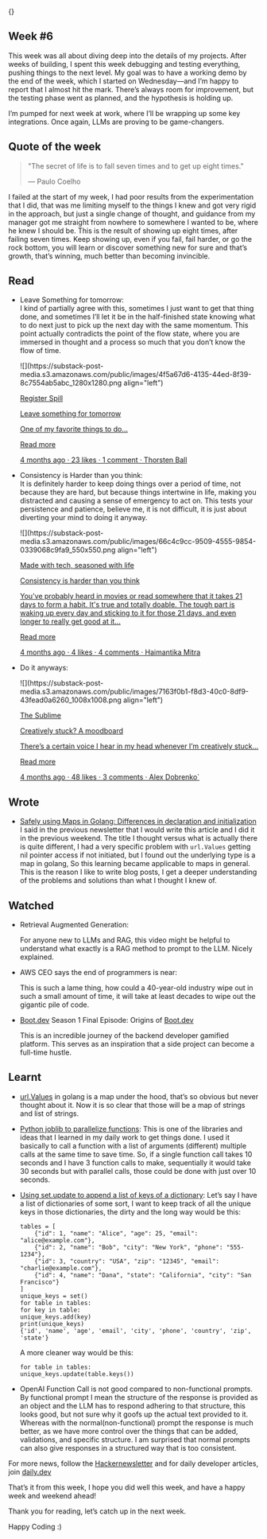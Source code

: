 {}

<h2>Week #6</h2>
<p>This week was all about diving deep into the details of my projects. After weeks of building, I spent this week debugging and testing everything, pushing things to the next level. My goal was to have a working demo by the end of the week, which I started on Wednesday—and I’m happy to report that I almost hit the mark. There’s always room for improvement, but the testing phase went as planned, and the hypothesis is holding up.</p>
<p>I’m pumped for next week at work, where I’ll be wrapping up some key integrations. Once again, LLMs are proving to be game-changers.</p>
<h2>Quote of the week</h2>
<blockquote>
<p>&quot;The secret of life is to fall seven times and to get up eight times.&quot;</p>
<p>— Paulo Coelho</p>
</blockquote>
<p>I failed at the start of my week, I had poor results from the experimentation that I did, that was me limiting myself to the things I knew and got very rigid in the approach, but just a single change of thought, and guidance from my manager got me straight from nowhere to somewhere I wanted to be, where he knew I should be. This is the result of showing up eight times, after failing seven times. Keep showing up, even if you fail, fail harder, or go the rock bottom, you will learn or discover something new for sure and that’s growth, that’s winning, much better than becoming invincible.</p>
<h2>Read</h2>
<ul>
<li>
<p>Leave Something for tomorrow:<br>
I kind of partially agree with this, sometimes I just want to get that thing done, and sometimes I’ll let it be in the half-finished state knowing what to do next just to pick up the next day with the same momentum. This point actually contradicts the point of the flow state, where you are immersed in thought and a process so much that you don’t know the flow of time.</p>
<p>![](https://substack-post-media.s3.amazonaws.com/public/images/4f5a67d6-4135-44ed-8f39-8c7554ab5abc_1280x1280.png align=&quot;left&quot;)</p>
<p><a href="https://registerspill.thorstenball.com/p/leave-something-for-tomorrow?utm_source=substack&amp;utm_campaign=post_embed&amp;utm_medium=web">Register Spill</a></p>
<p><a href="https://registerspill.thorstenball.com/p/leave-something-for-tomorrow?utm_source=substack&amp;utm_campaign=post_embed&amp;utm_medium=web">Leave something for tomorrow</a></p>
<p><a href="https://registerspill.thorstenball.com/p/leave-something-for-tomorrow?utm_source=substack&amp;utm_campaign=post_embed&amp;utm_medium=web">One of my favorite things to do…</a></p>
<p><a href="https://registerspill.thorstenball.com/p/leave-something-for-tomorrow?utm_source=substack&amp;utm_campaign=post_embed&amp;utm_medium=web">Read more</a></p>
<p><a href="https://registerspill.thorstenball.com/p/leave-something-for-tomorrow?utm_source=substack&amp;utm_campaign=post_embed&amp;utm_medium=web">4 months ago · 23 likes · 1 comment · Thorsten Ball</a></p>
</li>
<li>
<p>Consistency is Harder than you think:<br>
It is definitely harder to keep doing things over a period of time, not because they are hard, but because things intertwine in life, making you distracted and causing a sense of emergency to act on. This tests your persistence and patience, believe me, it is not difficult, it is just about diverting your mind to doing it anyway.</p>
<p>![](https://substack-post-media.s3.amazonaws.com/public/images/66c4c9cc-9509-4555-9854-0339068c9fa9_550x550.png align=&quot;left&quot;)</p>
<p><a href="https://newsletter.haimantika.com/p/consistency-is-harder-than-you-think?utm_source=substack&amp;utm_campaign=post_embed&amp;utm_medium=web">Made with tech, seasoned with life</a></p>
<p><a href="https://newsletter.haimantika.com/p/consistency-is-harder-than-you-think?utm_source=substack&amp;utm_campaign=post_embed&amp;utm_medium=web">Consistency is harder than you think</a></p>
<p><a href="https://newsletter.haimantika.com/p/consistency-is-harder-than-you-think?utm_source=substack&amp;utm_campaign=post_embed&amp;utm_medium=web">You've probably heard in movies or read somewhere that it takes 21 days to form a habit. It's true and totally doable. The tough part is waking up every day and sticking to it for those 21 days, and even longer to really get good at it…</a></p>
<p><a href="https://newsletter.haimantika.com/p/consistency-is-harder-than-you-think?utm_source=substack&amp;utm_campaign=post_embed&amp;utm_medium=web">Read more</a></p>
<p><a href="https://newsletter.haimantika.com/p/consistency-is-harder-than-you-think?utm_source=substack&amp;utm_campaign=post_embed&amp;utm_medium=web">4 months ago · 4 likes · 4 comments · Haimantika Mitra</a></p>
</li>
<li>
<p>Do it anyways:</p>
<p>![](https://substack-post-media.s3.amazonaws.com/public/images/7163f0b1-f8d3-40c0-8df9-43fead0a6260_1008x1008.png align=&quot;left&quot;)</p>
<p><a href="https://sublimeinternet.substack.com/p/creatively-stuck-a-moodboard?utm_source=substack&amp;utm_campaign=post_embed&amp;utm_medium=web">The Sublime</a></p>
<p><a href="https://sublimeinternet.substack.com/p/creatively-stuck-a-moodboard?utm_source=substack&amp;utm_campaign=post_embed&amp;utm_medium=web">Creatively stuck? A moodboard</a></p>
<p><a href="https://sublimeinternet.substack.com/p/creatively-stuck-a-moodboard?utm_source=substack&amp;utm_campaign=post_embed&amp;utm_medium=web">There’s a certain voice I hear in my head whenever I’m creatively stuck…</a></p>
<p><a href="https://sublimeinternet.substack.com/p/creatively-stuck-a-moodboard?utm_source=substack&amp;utm_campaign=post_embed&amp;utm_medium=web">Read more</a></p>
<p><a href="https://sublimeinternet.substack.com/p/creatively-stuck-a-moodboard?utm_source=substack&amp;utm_campaign=post_embed&amp;utm_medium=web">4 months ago · 48 likes · 3 comments · Alex Dobrenko`</a></p>
</li>
</ul>
<h2>Wrote</h2>
<ul>
<li><a href="https://www.meetgor.com/golang-safely-using-maps/">Safely using Maps in Golang: Differences in declaration and initialization</a><br>
I said in the previous newsletter that I would write this article and I did it in the previous weekend. The title I thought versus what is actually there is quite different, I had a very specific problem with <code>url.Values</code> getting nil pointer access if not initiated, but I found out the underlying type is a map in golang, So this learning became applicable to maps in general. This is the reason I like to write blog posts, I get a deeper understanding of the problems and solutions than what I thought I knew of.</li>
</ul>
<h2>Watched</h2>
<ul>
<li>
<p>Retrieval Augmented Generation:</p>
<p>For anyone new to LLMs and RAG, this video might be helpful to understand what exactly is a RAG method to prompt to the LLM. Nicely explained.</p>
</li>
<li>
<p>AWS CEO says the end of programmers is near:</p>
<p>This is such a lame thing, how could a 40-year-old industry wipe out in such a small amount of time, it will take at least decades to wipe out the gigantic pile of code.</p>
</li>
<li>
<p><a href="http://Boot.dev">Boot.dev</a> Season 1 Final Episode: Origins of <a href="http://Boot.dev">Boot.dev</a></p>
<p>This is an incredible journey of the backend developer gamified platform. This serves as an inspiration that a side project can become a full-time hustle.</p>
</li>
</ul>
<h2>Learnt</h2>
<ul>
<li>
<p><a href="https://pkg.go.dev/net/url#Values">url.Values</a> in golang is a map under the hood, that’s so obvious but never thought about it. Now it is so clear that those will be a map of strings and list of strings.</p>
</li>
<li>
<p><a href="https://joblib.readthedocs.io/en/stable/parallel.html">Python joblib to parallelize functions</a>: This is one of the libraries and ideas that I learned in my daily work to get things done. I used it basically to call a function with a list of arguments (different) multiple calls at the same time to save time. So, if a single function call takes 10 seconds and I have 3 function calls to make, sequentially it would take 30 seconds but with parallel calls, those could be done with just over 10 seconds.</p>
</li>
<li>
<p><a href="https://docs.python.org/3/library/stdtypes.html#frozenset.update">Using set.update to append a list of keys of a dictionary</a>: Let’s say I have a list of dictionaries of some sort, I want to keep track of all the unique keys in those dictionaries, the dirty and the long way would be this:</p>
<pre><code class="language-go">tables = [
    {&quot;id&quot;: 1, &quot;name&quot;: &quot;Alice&quot;, &quot;age&quot;: 25, &quot;email&quot;: &quot;alice@example.com&quot;},
    {&quot;id&quot;: 2, &quot;name&quot;: &quot;Bob&quot;, &quot;city&quot;: &quot;New York&quot;, &quot;phone&quot;: &quot;555-1234&quot;},
    {&quot;id&quot;: 3, &quot;country&quot;: &quot;USA&quot;, &quot;zip&quot;: &quot;12345&quot;, &quot;email&quot;: &quot;charlie@example.com&quot;},
    {&quot;id&quot;: 4, &quot;name&quot;: &quot;Dana&quot;, &quot;state&quot;: &quot;California&quot;, &quot;city&quot;: &quot;San Francisco&quot;}
]
unique_keys = set()
for table in tables:
for key in table:
unique_keys.add(key)
print(unique_keys)
{'id', 'name', 'age', 'email', 'city', 'phone', 'country', 'zip', 'state'}
</code></pre>
<p>A more cleaner way would be this:</p>
<pre><code class="language-go">for table in tables:
unique_keys.update(table.keys())
</code></pre>
</li>
<li>
<p>OpenAI Function Call is not good compared to non-functional prompts. By functional prompt I mean the structure of the response is provided as an object and the LLM has to respond adhering to that structure, this looks good, but not sure why it goofs up the actual text provided to it. Whereas with the normal(non-functional) prompt the response is much better, as we have more control over the things that can be added, validations, and specific structure. I am surprised that normal prompts can also give responses in a structured way that is too consistent.</p>
</li>
</ul>
<p>For more news, follow the <a href="https://mailchi.mp/hackernewsletter/715">Hackernewsletter</a> and for daily developer articles, join <a href="http://daily.dev">daily.dev</a></p>
<p>That’s it from this week, I hope you did well this week, and have a happy week and weekend ahead!</p>
<p>Thank you for reading, let’s catch up in the next week.</p>
<p>Happy Coding :)</p>
